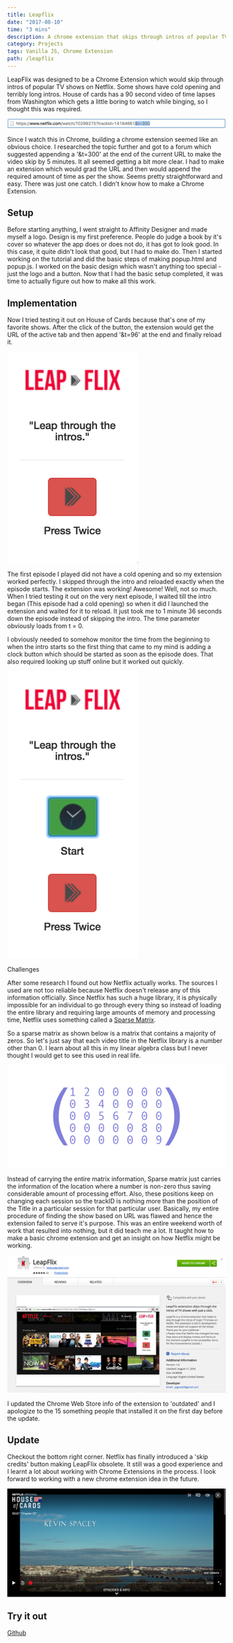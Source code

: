 ```yaml
---
title: Leapflix
date: "2017-08-10"
time: "3 mins"
description: A chrome extension that skips through intros of popular TV shows on Netflix.
category: Projects
tags: Vanilla JS, Chrome Extension
path: /leapflix
---
```


LeapFlix was designed to be a Chrome Extension which would skip through intros of popular TV shows on Netflix. Some shows have cold opening and terribly long intros. House of cards has a 90 second video of time lapses from Washington which gets a little boring to watch while binging, so I thought this was required.

![netflix url](../images/2017-08-10-leapflix/leapflix_netflix_url.png)

Since I watch this in Chrome, building a chrome extension seemed like an obvious choice. I researched the topic further and got to a forum which suggested appending a '&t=300' at the end of the current URL to make the video skip by 5 minutes. It all seemed getting a bit more clear. I had to make an extension which would grad the URL and then would append the required amount of time as per the show. Seems pretty straightforward and easy. There was just one catch. I didn't know how to make a Chrome Extension.

## Setup

Before starting anything, I went straight to Affinity Designer and made myself a logo. Design is my first preference. People do judge a book by it's cover so whatever the app does or does not do, it has got to look good. In this case, it quite didn't look that good, but I had to make do. Then I started working on the tutorial and did the basic steps of making popup.html and popup.js. I worked on the basic design which wasn't anything too special - just the logo and a button. Now that I had the basic setup completed, it was time to actually figure out how to make all this work.

## Implementation

Now I tried testing it out on House of Cards because that's one of my favorite shows. After the click of the button, the extension would get the URL of the active tab and then append '&t=96' at the end and finally reload it.

![base leapflix](../images/2017-08-10-leapflix/leapflix_basic.png)

The first episode I played did not have a cold opening and so my extension worked perfectly. I skipped through the intro and reloaded exactly when the episode starts. The extension was working! Awesome! Well, not so much. When I tried testing it out on the very next episode, I waited till the intro began (This episode had a cold opening) so when it did I launched the extension and waited for it to reload. It just took me to 1 minute 36 seconds down the episode instead of skipping the intro. The time parameter obviously loads from t = 0.

I obviously needed to somehow monitor the time from the beginning to when the intro starts so the first thing that came to my mind is adding a clock button which should be started as soon as the episode does. That also required looking up stuff online but it worked out quickly.

![leapflix with start button](../images/2017-08-10-leapflix/leapflix_with_start.png)

Challenges

After some research I found out how Netflix actually works. The sources I used are not too reliable because Netflix doesn't release any of this information officially. Since Netflix has such a huge library, it is physically impossible for an individual to go through every thing so instead of loading the entire library and requiring large amounts of memory and processing time, Netflix uses something called a [Sparse Matrix](https://en.wikipedia.org/wiki/Sparse_matrix).

So a sparse matrix as shown below is a matrix that contains a majority of zeros. So let's just say that each video title in the Netflix library is a number other than 0. I learn about all this in my linear algebra class but I never thought I would get to see this used in real life.

![sparse matrix](../images/2017-08-10-leapflix/sparse_matrix.png)

Instead of carrying the entire matrix information, Sparse matrix just carries the information of the location where a number is non-zero thus saving considerable amount of processing effort. Also, these positions keep on changing each session so the trackID is nothing more than the position of the Title in a particular session for that particular user. Basically, my entire procedure of finding the show based on URL was flawed and hence the extension failed to serve it's purpose. This was an entire weekend worth of work that resulted into nothing, but it did teach me a lot. It taught how to make a basic chrome extension and get an insight on how Netflix might be working.

![leapflix on webstore](../images/2017-08-10-leapflix/leapflix_on_chrome_webstore.png)

I updated the Chrome Web Store info of the extension to 'outdated' and I apologize to the 15 something people that installed it on the first day before the update.

## Update

Checkout the bottom right corner. Netflix has finally introduced a 'skip credits' button making LeapFlix obsolete. It still was a good experience and I learnt a lot about working with Chrome Extensions in the process. I look forward to working with a new chrome extension idea in the future.

![House of Cards skip intro](../images/2017-08-10-leapflix/leapflix_house_of_cards_intro.png)

## Try it out

[Github](https://github.com/yagrawl/LeapFlix)
